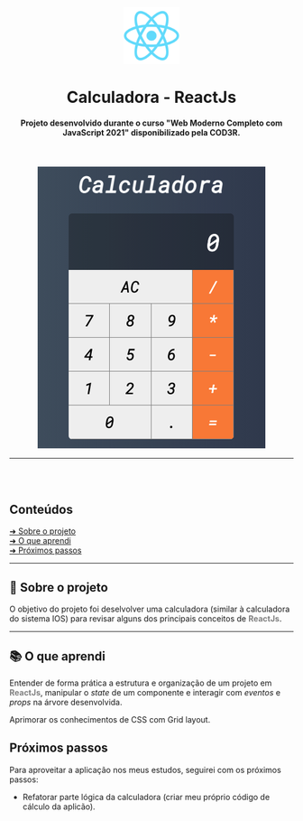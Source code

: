 <div align="center">
    <img src="https://raw.githubusercontent.com/devicons/devicon/master/icons/react/react-original.svg" width=100>
    <h1>
        Calculadora - ReactJs
    </h1>
    <h4>
      Projeto desenvolvido durante o curso "Web Moderno Completo com JavaScript 2021" disponibilizado pela <b>COD3R</b>.
    </h4>
    <br>
    <br>

  <img   src="./public/calc.png">
   
   ---

</div>
  <br>
  <br>

<h2 id="conteudos">Conteúdos</h2>

[➜ Sobre o projeto](#mag_right-sobre-o-projeto)<br>
[➜ O que aprendi](#books-o-que-aprendi)<br>
[➜ Próximos passos](#próximos-passos)<br>

---

## :mag_right: Sobre o projeto

O objetivo do projeto foi deselvolver uma calculadora (similar à calculadora do sistema IOS) para revisar alguns dos principais conceitos de <span style="color: grey"><b>ReactJs</b></span>.

---

## :books: O que aprendi

Entender de forma prática a estrutura e organização de um projeto em <span style="color: grey"><b>ReactJs</b></span>, manipular o <i>state</i> de um componente e interagir com <i>eventos</i> e <i>props</i> na árvore desenvolvida.

Aprimorar os conhecimentos de CSS com Grid layout.

## Próximos passos

Para aproveitar a aplicação nos meus estudos, seguirei com os próximos passos:

- Refatorar parte lógica da calculadora (criar meu próprio código de cálculo da aplicão).